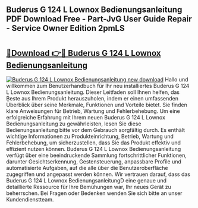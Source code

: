 ## Buderus G 124 L Lownox Bedienungsanleitung PDF Download Free - Part-JvG User Guide Repair - Service Owner Edition 2pmLS

# <h2><a href="http://df3gkg.blite.top/?on=Buderus+G+124+L+Lownox+Bedienungsanleitung">🔗Download 👉🔴 Buderus G 124 L Lownox Bedienungsanleitung</a></h2>

[![Buderus G 124 L Lownox Bedienungsanleitung new download](https://i.imgur.com/lujVjoI.png)](http://df3gkg.blite.top/?on=Buderus+G+124+L+Lownox+Bedienungsanleitung)
Hallo und willkommen zum Benutzerhandbuch für Ihr neu installiertes Buderus G 124 L Lownox Bedienungsanleitung. Dieser Leitfaden soll Ihnen helfen, das Beste aus Ihrem Produkt herauszuholen, indem er einen umfassenden Überblick über seine Merkmale, Funktionen und Vorteile bietet. Sie finden klare Anweisungen für Betrieb, Wartung und Fehlerbehebung. Um eine erfolgreiche Erfahrung mit Ihrem neuen Buderus G 124 L Lownox Bedienungsanleitung zu gewährleisten, lesen Sie diese Bedienungsanleitung bitte vor dem Gebrauch sorgfältig durch. Es enthält wichtige Informationen zu Produkteinrichtung, Betrieb, Wartung und Fehlerbehebung, um sicherzustellen, dass Sie das Produkt effektiv und effizient nutzen können. Buderus G 124 L Lownox Bedienungsanleitung verfügt über eine beeindruckende Sammlung fortschrittlicher Funktionen, darunter Gesichtserkennung, Gestensteuerung, anpassbare Profile und automatisierte Aufgaben, auf die alle über die Benutzeroberfläche zugegriffen und angepasst werden können. Wir vertrauen darauf, dass das Buderus G 124 L Lownox BedienungsanleitungD eine genaue und detaillierte Ressource für Ihre Bemühungen war, Ihr neues Gerät zu beherrschen. Bei Fragen oder Bedenken wenden Sie sich bitte an unser Kundendienstteam.
